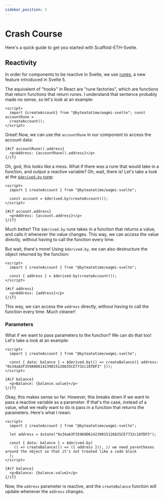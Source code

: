 ```yaml
---
sidebar_position: 3
---
```


# Crash Course

Here's a quick guide to get you started with Scaffold-ETH-Svelte.

## Reactivity

In order for components to be reactive in Svelte, we use [runes](https://svelte.dev/blog/introducing-runes), a new feature introduced in Svelte 5.

The equivalent of "hooks" in React are "rune factories", which are functions that return functions that return runes. I understand that sentence probably made no sense, so let's look at an example:

```tsx
<script>
  import {createAccount} from "@byteatatime/wagmi-svelte"; const accountRune =
  createAccount();
</script>
```

Great! Now, we can use the `accountRune` in our component to access the account data:

```tsx
{#if accountRune().address}
  <p>Address: {accountRune().address}</p>
{/if}
```

Oh, god, this looks like a mess. What if there was a rune that would take in a function, and output a reactive variable? Oh, wait, there is! Let's take a look at the [`$derived.by` rune](https://svelte-5-preview.vercel.app/docs/runes#$derived-by):

```tsx
<script>
  import { createAccount } from "@byteatatime/wagmi-svelte";

  const account = $derived.by(createAccount());
</script>

{#if account.address}
  <p>Address: {account.address}</p>
{/if}
```

Much better! The `$derived.by` rune takes in a function that returns a value, and calls it whenever the value changes. This way, we can access the value directly, without having to call the function every time.

But wait, there's more! Using `$derived.by`, we can also destructure the object returned by the function:

```tsx
<script>
  import { createAccount } from "@byteatatime/wagmi-svelte";

  const { address } = $derived.by(createAccount());
</script>

{#if address}
  <p>Address: {address}</p>
{/if}
```

This way, we can access the `address` directly, without having to call the function every time. Much cleaner!

### Parameters

What if we want to pass parameters to the function? We can do that too! Let's take a look at an example:

```tsx
<script>
  import { createAccount } from "@byteatatime/wagmi-svelte";

  const { data: balance } = $derived.by(() => createBalance({ address: "0x34aA3F359A9D614239015126635CE7732c18fDF3" }));
</script>

{#if balance}
  <p>Balance: {balance.value}</p>
{/if}
```

Okay, this makes sense so far. However, this breaks down if we want to pass a reactive variable as a parameter. If that's the case, instead of a value, what we really want to do is pass in a function that returns the parameters. Here's what I mean:

```tsx
<script>
  import { createAccount } from "@byteatatime/wagmi-svelte";

  let address = $state("0x34aA3F359A9D614239015126635CE7732c18fDF3");

  const { data: balance } = $derived.by(
    () => createBalance(() => ({ address })), // we need parentheses around the object so that it's not treated like a code block
  );
</script>

{#if balance}
  <p>Balance: {balance.value}</p>
{/if}
```

Now, the `address` parameter is reactive, and the `createBalance` function will update whenever the `address` changes.

